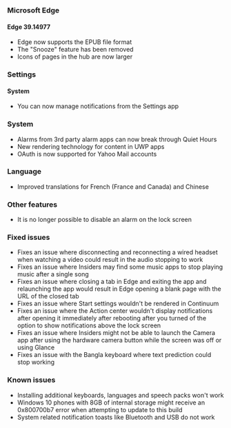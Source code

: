 ### Microsoft Edge
#### Edge 39.14977
- Edge now supports the EPUB file format
- The "Snooze" feature has been removed
- Icons of pages in the hub are now larger

### Settings
#### System
- You can now manage notifications from the Settings app

### System
- Alarms from 3rd party alarm apps can now break through Quiet Hours
- New rendering technology for content in UWP apps
- OAuth is now supported for Yahoo Mail accounts

### Language
- Improved translations for French (France and Canada) and Chinese

### Other features
- It is no longer possible to disable an alarm on the lock screen

### Fixed issues
- Fixes an issue where disconnecting and reconnecting a wired headset when watching a video could result in the audio stopping to work
- Fixes an issue where Insiders may find some music apps to stop playing music after a single song
- Fixes an issue where closing a tab in Edge and exiting the app and relaunching the app would result in Edge opening a blank page with the URL of the closed tab
- Fixes an issue where Start settings wouldn't be rendered in Continuum
- Fixes an issue where the Action center wouldn't display notifications after opening it immediately after rebooting after you turned of the option to show notifications above the lock screen
- Fixes an issue where Insiders might not be able to launch the Camera app after using the hardware camera button while the screen was off or using Glance
- Fixes an issue with the Bangla keyboard where text prediction could stop working

### Known issues
- Installing additional keyboards, languages and speech packs won't work
- Windows 10 phones with 8GB of internal storage might receive an 0x800700b7 error when attempting to update to this build
- System related notification toasts like Bluetooth and USB do not work